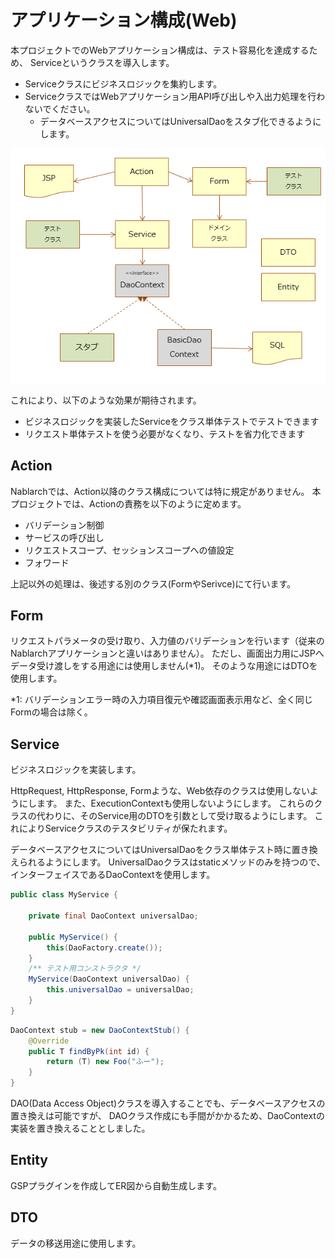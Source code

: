 # アプリケーション構成(Web)

本プロジェクトでのWebアプリケーション構成は、テスト容易化を達成するため、
Serviceというクラスを導入します。

- Serviceクラスにビジネスロジックを集約します。
- ServiceクラスではWebアプリケーション用API呼び出しや入出力処理を行わないでください。
  - データベースアクセスについてはUniversalDaoをスタブ化できるようにします。

![クラス図](class-diagram.png)
  
これにより、以下のような効果が期待されます。
- ビジネスロジックを実装したServiceをクラス単体テストでテストできます
- リクエスト単体テストを使う必要がなくなり、テストを省力化できます


## Action

Nablarchでは、Action以降のクラス構成については特に規定がありません。
本プロジェクトでは、Actionの責務を以下のように定めます。

- バリデーション制御
- サービスの呼び出し
- リクエストスコープ、セッションスコープへの値設定
- フォワード

上記以外の処理は、後述する別のクラス(FormやSerivce)にて行います。


## Form

リクエストパラメータの受け取り、入力値のバリデーションを行います（従来のNablarchアプリケーションと違いはありません）。
ただし、画面出力用にJSPへデータ受け渡しをする用途には使用しません(*1)。
そのような用途にはDTOを使用します。

*1: バリデーションエラー時の入力項目復元や確認画面表示用など、全く同じFormの場合は除く。

## Service

ビジネスロジックを実装します。

HttpRequest, HttpResponse, Formような、Web依存のクラスは使用しないようにします。
また、ExecutionContextも使用しないようにします。
これらのクラスの代わりに、そのService用のDTOを引数として受け取るようにします。
これによりServiceクラスのテスタビリティが保たれます。

データベースアクセスについてはUniversalDaoをクラス単体テスト時に置き換えられるようにします。
UniversalDaoクラスはstaticメソッドのみを持つので、インターフェイスであるDaoContextを使用します。


``` java
public class MyService {

    private final DaoContext universalDao;
     
    public MyService() {
        this(DaoFactory.create());
    }
    /** テスト用コンストラクタ */
    MyService(DaoContext universalDao) {
        this.universalDao = universalDao;
    }
}
```

``` java
DaoContext stub = new DaoContextStub() {
    @Override
    public T findByPk(int id) {
        return (T) new Foo("ふー");
    }
}
```

DAO(Data Access Object)クラスを導入することでも、データベースアクセスの置き換えは可能ですが、
DAOクラス作成にも手間がかかるため、DaoContextの実装を置き換えることとしました。

## Entity

GSPプラグインを作成してER図から自動生成します。


## DTO

データの移送用途に使用します。
